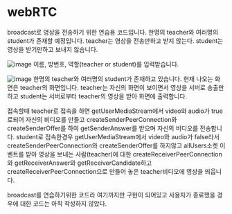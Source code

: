 # webRTC
broadcast로 영상을 전송하기 위한 연습용 코드입니다. 한명의 teacher와 여러명의 student가 존재할 예정입니다.
teacher는 영상을 전송만하고 받지 않는다. student는 영상을 받기만하고 보내지 않습니다.

![image](https://user-images.githubusercontent.com/49871871/124053121-a2501080-da5a-11eb-9ce0-5880b7094449.png)
이름, 방번호, 역할(teacher or student)를 입력받습니다.

![image](https://user-images.githubusercontent.com/49871871/124053233-d297af00-da5a-11eb-98d2-c372769f770c.png)
한명의 teacher와 여러명의 student가 존재하고 있습니다. 현재 나오는 화면은 teacher의 화면입니다. teacher는 자신의 화면이 보이면서 영상을 서버로 송출만하고 student는 서버로부터 teacher의 영상을 받아 화면에 출력합니다.


접속할때 teacher로 접속을 하면 getUserMediaStream에서 video와 audio가 true로되어 자신의 비디오를 만들고 createSenderPeerConnection와 createSenderOffer를 하여 getSenderAnswer를 받으며 자신의 비디오를 전송합니다. 
student로 접속한경우 getUserMediaStream에서 video와 audio가 false라서 createSenderPeerConnection와 createSenderOffer를 하지않고 allUsers소켓 이벤트를 받아 영상을 보내는 사람(teacher)에 대한 createReceiverPeerConnection와 getReceiverAnswer와 getReceiverCandidate하고 createReceiverPeerConnection으로 만들어 놓은 teacher비디오에 영상을 띄웁니다.

broadcast를 연습하기위한 코드라 여기까지만 구현이 되어있고 사용자가 종료했을 경우에 대한 코드는 아직 작성하지 않았다.
